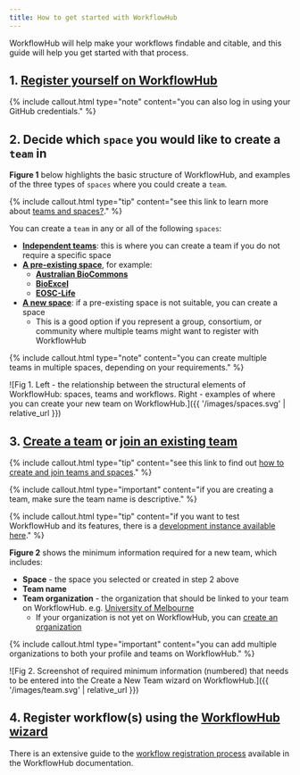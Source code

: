 ```yaml
---
title: How to get started with WorkflowHub
---
```


WorkflowHub will help make your workflows findable and citable, and this guide will help you get started with that process.

## 1. [Register yourself on WorkflowHub](https://workflowhub.eu/signup)

{% include callout.html type="note" content="you can also log in using your GitHub credentials." %}

## 2. Decide which `space` you would like to create a `team` in

**Figure 1** below highlights the basic structure of WorkflowHub, and examples of the three types of `spaces` where you could create a `team`.

{% include callout.html type="tip" content="see this link to learn more about [teams and spaces?](https://about.workflowhub.eu/docs/what-is-a-team/)." %}

You can create a `team` in any or all of the following `spaces`:

- [**Independent teams**](https://workflowhub.eu/programmes/3): this is where you can create a team if you do not require a specific space
- [**A pre-existing space**](https://workflowhub.eu/programmes), for example:
     * [**Australian BioCommons**](https://workflowhub.eu/programmes/8)
     * [**BioExcel**](https://workflowhub.eu/programmes/2)
     * [**EOSC-Life**](https://workflowhub.eu/programmes/6)
- [**A new space**](https://workflowhub.eu/programmes/new): if a pre-existing space is not suitable, you can create a space
     * This is a good option if you represent a group, consortium, or community where multiple teams might want to register with WorkflowHub

{% include callout.html type="note" content="you can create multiple teams in multiple spaces, depending on your requirements." %}

![Fig 1. Left - the relationship between the structural elements of
WorkflowHub: spaces, teams and workflows. Right - examples of
where you can create your new team on WorkflowHub.]({{ '/images/spaces.svg' | relative_url }})

## 3. [Create a team](https://workflowhub.eu/projects/guided_create) or [join an existing team](https://workflowhub.eu/projects/guided_join)

{% include callout.html type="tip" content="see this link to find out [how to create and join teams and spaces](https://about.workflowhub.eu/docs/joining-a-team/)." %}

{% include callout.html type="important" content="if you are creating a team, make sure the team name is descriptive." %}

{% include callout.html type="tip" content="if you want to test WorkflowHub and its features, 
there is a [development instance available here](https://dev.workflowhub.eu/)." %}

**Figure 2** shows the minimum information required for a new team, which includes:

- **Space** - the space you selected or created in step 2 above
- **Team name**
- **Team organization** - the organization that should be linked to your team on WorkflowHub. e.g. [University of Melbourne]()
     * If your organization is not yet on WorkflowHub, you can [create an organization](https://workflowhub.eu/institutions/new)

{% include callout.html type="important" content="you can add multiple organizations to both your profile and teams on WorkflowHub." %}

![Fig 2. Screenshot of required minimum information (numbered) that needs
to be entered into the Create a New Team wizard on WorkflowHub.]({{ '/images/team.svg' | relative_url }})

## 4. Register workflow(s) using the [WorkflowHub wizard](https://workflowhub.eu/workflows/new)

There is an extensive guide to the [workflow registration process](https://about.workflowhub.eu/docs/registering-a-workflow/) 
available in the WorkflowHub documentation.
